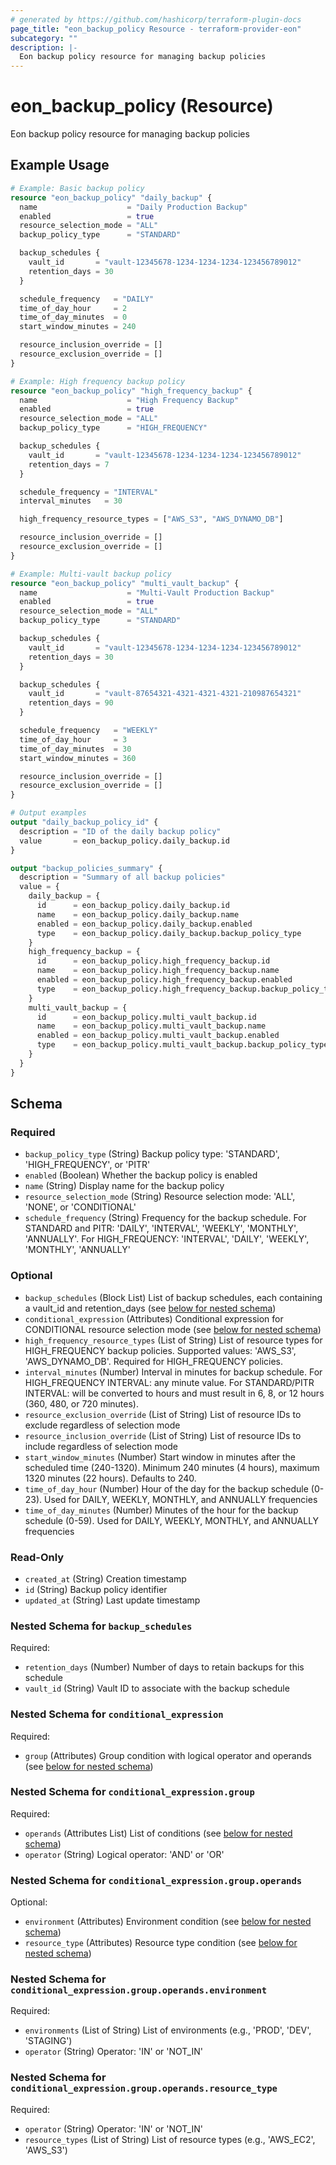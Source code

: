 ```yaml
---
# generated by https://github.com/hashicorp/terraform-plugin-docs
page_title: "eon_backup_policy Resource - terraform-provider-eon"
subcategory: ""
description: |-
  Eon backup policy resource for managing backup policies
---
```


# eon_backup_policy (Resource)

Eon backup policy resource for managing backup policies

## Example Usage

```terraform
# Example: Basic backup policy
resource "eon_backup_policy" "daily_backup" {
  name                    = "Daily Production Backup"
  enabled                 = true
  resource_selection_mode = "ALL"
  backup_policy_type      = "STANDARD"

  backup_schedules {
    vault_id       = "vault-12345678-1234-1234-1234-123456789012"
    retention_days = 30
  }

  schedule_frequency   = "DAILY"
  time_of_day_hour     = 2
  time_of_day_minutes  = 0
  start_window_minutes = 240

  resource_inclusion_override = []
  resource_exclusion_override = []
}

# Example: High frequency backup policy
resource "eon_backup_policy" "high_frequency_backup" {
  name                    = "High Frequency Backup"
  enabled                 = true
  resource_selection_mode = "ALL"
  backup_policy_type      = "HIGH_FREQUENCY"

  backup_schedules {
    vault_id       = "vault-12345678-1234-1234-1234-123456789012"
    retention_days = 7
  }

  schedule_frequency = "INTERVAL"
  interval_minutes   = 30

  high_frequency_resource_types = ["AWS_S3", "AWS_DYNAMO_DB"]

  resource_inclusion_override = []
  resource_exclusion_override = []
}

# Example: Multi-vault backup policy
resource "eon_backup_policy" "multi_vault_backup" {
  name                    = "Multi-Vault Production Backup"
  enabled                 = true
  resource_selection_mode = "ALL"
  backup_policy_type      = "STANDARD"

  backup_schedules {
    vault_id       = "vault-12345678-1234-1234-1234-123456789012"
    retention_days = 30
  }

  backup_schedules {
    vault_id       = "vault-87654321-4321-4321-4321-210987654321"
    retention_days = 90
  }

  schedule_frequency   = "WEEKLY"
  time_of_day_hour     = 3
  time_of_day_minutes  = 30
  start_window_minutes = 360

  resource_inclusion_override = []
  resource_exclusion_override = []
}

# Output examples
output "daily_backup_policy_id" {
  description = "ID of the daily backup policy"
  value       = eon_backup_policy.daily_backup.id
}

output "backup_policies_summary" {
  description = "Summary of all backup policies"
  value = {
    daily_backup = {
      id      = eon_backup_policy.daily_backup.id
      name    = eon_backup_policy.daily_backup.name
      enabled = eon_backup_policy.daily_backup.enabled
      type    = eon_backup_policy.daily_backup.backup_policy_type
    }
    high_frequency_backup = {
      id      = eon_backup_policy.high_frequency_backup.id
      name    = eon_backup_policy.high_frequency_backup.name
      enabled = eon_backup_policy.high_frequency_backup.enabled
      type    = eon_backup_policy.high_frequency_backup.backup_policy_type
    }
    multi_vault_backup = {
      id      = eon_backup_policy.multi_vault_backup.id
      name    = eon_backup_policy.multi_vault_backup.name
      enabled = eon_backup_policy.multi_vault_backup.enabled
      type    = eon_backup_policy.multi_vault_backup.backup_policy_type
    }
  }
}
```

<!-- schema generated by tfplugindocs -->
## Schema

### Required

- `backup_policy_type` (String) Backup policy type: 'STANDARD', 'HIGH_FREQUENCY', or 'PITR'
- `enabled` (Boolean) Whether the backup policy is enabled
- `name` (String) Display name for the backup policy
- `resource_selection_mode` (String) Resource selection mode: 'ALL', 'NONE', or 'CONDITIONAL'
- `schedule_frequency` (String) Frequency for the backup schedule. For STANDARD and PITR: 'DAILY', 'INTERVAL', 'WEEKLY', 'MONTHLY', 'ANNUALLY'. For HIGH_FREQUENCY: 'INTERVAL', 'DAILY', 'WEEKLY', 'MONTHLY', 'ANNUALLY'

### Optional

- `backup_schedules` (Block List) List of backup schedules, each containing a vault_id and retention_days (see [below for nested schema](#nestedblock--backup_schedules))
- `conditional_expression` (Attributes) Conditional expression for CONDITIONAL resource selection mode (see [below for nested schema](#nestedatt--conditional_expression))
- `high_frequency_resource_types` (List of String) List of resource types for HIGH_FREQUENCY backup policies. Supported values: 'AWS_S3', 'AWS_DYNAMO_DB'. Required for HIGH_FREQUENCY policies.
- `interval_minutes` (Number) Interval in minutes for backup schedule. For HIGH_FREQUENCY INTERVAL: any minute value. For STANDARD/PITR INTERVAL: will be converted to hours and must result in 6, 8, or 12 hours (360, 480, or 720 minutes).
- `resource_exclusion_override` (List of String) List of resource IDs to exclude regardless of selection mode
- `resource_inclusion_override` (List of String) List of resource IDs to include regardless of selection mode
- `start_window_minutes` (Number) Start window in minutes after the scheduled time (240-1320). Minimum 240 minutes (4 hours), maximum 1320 minutes (22 hours). Defaults to 240.
- `time_of_day_hour` (Number) Hour of the day for the backup schedule (0-23). Used for DAILY, WEEKLY, MONTHLY, and ANNUALLY frequencies
- `time_of_day_minutes` (Number) Minutes of the hour for the backup schedule (0-59). Used for DAILY, WEEKLY, MONTHLY, and ANNUALLY frequencies

### Read-Only

- `created_at` (String) Creation timestamp
- `id` (String) Backup policy identifier
- `updated_at` (String) Last update timestamp

<a id="nestedblock--backup_schedules"></a>
### Nested Schema for `backup_schedules`

Required:

- `retention_days` (Number) Number of days to retain backups for this schedule
- `vault_id` (String) Vault ID to associate with the backup schedule


<a id="nestedatt--conditional_expression"></a>
### Nested Schema for `conditional_expression`

Required:

- `group` (Attributes) Group condition with logical operator and operands (see [below for nested schema](#nestedatt--conditional_expression--group))

<a id="nestedatt--conditional_expression--group"></a>
### Nested Schema for `conditional_expression.group`

Required:

- `operands` (Attributes List) List of conditions (see [below for nested schema](#nestedatt--conditional_expression--group--operands))
- `operator` (String) Logical operator: 'AND' or 'OR'

<a id="nestedatt--conditional_expression--group--operands"></a>
### Nested Schema for `conditional_expression.group.operands`

Optional:

- `environment` (Attributes) Environment condition (see [below for nested schema](#nestedatt--conditional_expression--group--operands--environment))
- `resource_type` (Attributes) Resource type condition (see [below for nested schema](#nestedatt--conditional_expression--group--operands--resource_type))

<a id="nestedatt--conditional_expression--group--operands--environment"></a>
### Nested Schema for `conditional_expression.group.operands.environment`

Required:

- `environments` (List of String) List of environments (e.g., 'PROD', 'DEV', 'STAGING')
- `operator` (String) Operator: 'IN' or 'NOT_IN'


<a id="nestedatt--conditional_expression--group--operands--resource_type"></a>
### Nested Schema for `conditional_expression.group.operands.resource_type`

Required:

- `operator` (String) Operator: 'IN' or 'NOT_IN'
- `resource_types` (List of String) List of resource types (e.g., 'AWS_EC2', 'AWS_S3')
